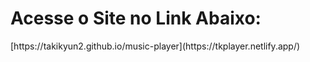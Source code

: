 <h1>Acesse o Site no Link Abaixo:</h1>
[https://takikyun2.github.io/music-player](https://tkplayer.netlify.app/)
